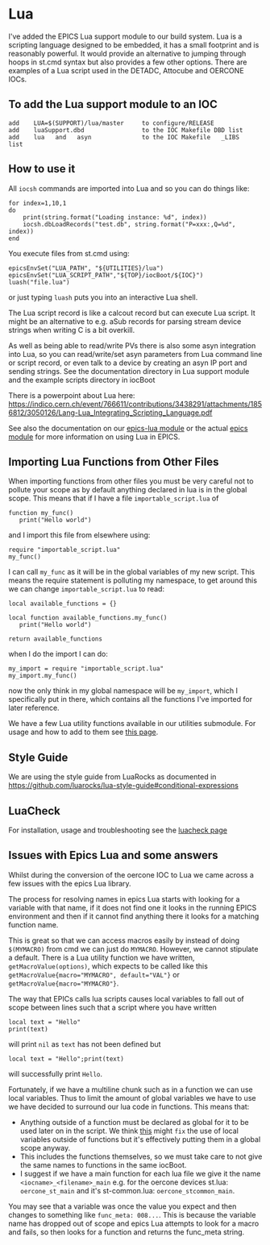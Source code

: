 # Lua
I've added the EPICS Lua support module to our build system. Lua is a scripting language
designed to be embedded, it has a small footprint and is reasonably powerful. It would
provide an alternative to jumping through hoops in st.cmd syntax but also provides a 
few other options. There are examples of a Lua script used in the DETADC, Attocube and OERCONE IOCs.

## To add the Lua support module to an IOC
  
```
add    LUA=$(SUPPORT)/lua/master     to configure/RELEASE
add    luaSupport.dbd                to the IOC Makefile DBD list
add    lua   and   asyn              to the IOC Makefile   _LIBS    list
```

## How to use it 

All `iocsh` commands are imported into Lua and so you can do things
like:

```
for index=1,10,1
do
    print(string.format("Loading instance: %d", index))
    iocsh.dbLoadRecords("test.db", string.format("P=xxx:,Q=%d", index))
end
```

You execute files from st.cmd using:

```
epicsEnvSet("LUA_PATH", "${UTILITIES}/lua")
epicsEnvSet("LUA_SCRIPT_PATH","${TOP}/iocBoot/${IOC}")
luash("file.lua")
```

or just typing `luash` puts you into an interactive Lua shell.

The Lua script record is like a calcout record but can execute Lua script. It might be
an alternative to e.g. aSub records for parsing stream device strings when writing C is 
a bit overkill.

As well as being able to read/write PVs there is also some asyn integration into Lua, 
so you can read/write/set asyn parameters 
from Lua command line or script record, or even talk to a device by creating an asyn IP port
and sending strings. See the documentation directory in Lua support module  and the 
example scripts directory in iocBoot


There is a powerpoint about Lua here: https://indico.cern.ch/event/766611/contributions/3438291/attachments/1856812/3050126/Lang-Lua_Integrating_Scripting_Language.pdf

See also the documentation on our [epics-lua module](https://github.com/ISISComputingGroup/EPICS-lua) or the actual [epics module](https://github.com/epics-modules/lua) for more information on using Lua in EPICS.

## Importing Lua Functions from Other Files

When importing functions from other files you must be very careful not to pollute your scope as by default anything declared in lua is in the global scope. This means that if I have a file `importable_script.lua` of

```
function my_func()
   print("Hello world")
```

and I import this file from elsewhere using:

```
require "importable_script.lua"
my_func()
```

I can call `my_func` as it will be in the global variables of my new script. This means the require statement is polluting my namespace, to get around this we can change `importable_script.lua` to read:

```
local available_functions = {}

local function available_functions.my_func()
   print("Hello world")

return available_functions
```

when I do the import I can do:

```
my_import = require "importable_script.lua"
my_import.my_func()
```

now the only think in my global namespace will be `my_import`, which I specifically put in there, which contains all the functions I've imported for later reference.

We have a few Lua utility functions available in our utilities submodule. For usage and how to add to them see [this page](https://github.com/ISISComputingGroup/ibex_developers_manual/wiki/Our-Lua-Utility-Functions).

## Style Guide

We are using the style guide from LuaRocks as documented in https://github.com/luarocks/lua-style-guide#conditional-expressions

## LuaCheck

For installation, usage and troubleshooting see the [luacheck page](https://github.com/ISISComputingGroup/ibex_developers_manual/wiki/LuaCheck)

## Issues with Epics Lua and some answers

Whilst during the conversion of the oercone IOC to Lua we came across a few issues with the epics Lua library.

The process for resolving names in epics Lua starts with looking for a variable with that name, if it does not find one it looks in the running EPICS environment and then if it cannot find anything there it looks for a matching function name.

This is great so that we can access macros easily by instead of doing `$(MYMACRO)` from cmd we can just do `MYMACRO`. However, we cannot stipulate a default. There is a Lua utility function we have written, `getMacroValue(options)`, which expects to be called like this `getMacroValue{macro="MYMACRO", default="VAL"}` or `getMacroValue{macro="MYMACRO"}`.

The way that EPICs calls lua scripts causes local variables to fall out of scope between lines such that a script where you have written
``` 
local text = "Hello"
print(text)
```
will print `nil` as `text` has not been defined but
```
local text = "Hello";print(text)
```
will successfully print `Hello`. 

Fortunately, if we have a multiline chunk such as in a function we can use local variables. Thus to limit the amount of global variables we have to use we have decided to surround our lua code in functions. This means that:

- Anything outside of a function must be declared as global for it to be used later on in the script. We think [this](https://epics-lua.readthedocs.io/en/latest/using-lua-shell.html#common-lua-environments) might `fix` the use of local variables outside of functions but it's effectively putting them in a global scope anyway.
- This includes the functions themselves, so we must take care to not give the same names to functions in the same iocBoot.
- I suggest if we have a main function for each lua file we give it the name `<iocname>_<filename>_main` e.g. for the oercone devices st.lua: `oercone_st_main` and it's st-common.lua: `oercone_stcommon_main`. 

You may see that a variable was once the value you expect and then changes to something like `func_meta: 008...`. This is because the variable name has dropped out of scope and epics Lua attempts to look for a macro and fails, so then looks for a function and returns the func_meta string.